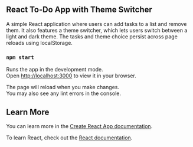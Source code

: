 

## React To-Do App with Theme Switcher

A simple React application where users can add tasks to a list and remove them. It also features a theme switcher, which lets users switch between a light and dark theme. The tasks and theme choice persist across page reloads using localStorage.


### `npm start`

Runs the app in the development mode.\
Open [http://localhost:3000](http://localhost:3000) to view it in your browser.

The page will reload when you make changes.\
You may also see any lint errors in the console.


## Learn More

You can learn more in the [Create React App documentation](https://facebook.github.io/create-react-app/docs/getting-started).

To learn React, check out the [React documentation](https://reactjs.org/).

